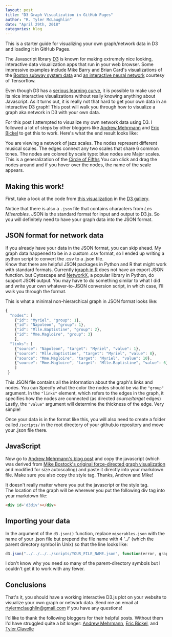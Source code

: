 ```yaml
---
layout: post
title: "D3 Graph Visualization in GitHub Pages"
author: "R. Tyler McLaughlin"
date: "April 29th, 2018"
categories: blog
---
```

<script src="//code.jquery.com/jquery.js"></script>
<style>

.node {
  stroke: #fff;
  stroke-width: 1.5px;
}

.link {
  stroke: #999;
  stroke-opacity: .6;
}

</style>

This is a starter guide for visualizing your own graph/network data in D3 and loading it in GitHub Pages.

The Javascript library [D3](https://d3js.org/) is known for making extremely nice looking, interactive data visualization apps that run in your web browser.  Some impressive examples include Mike Barry and Brian Card's visualizations of the [Boston subway system data](http://mbtaviz.github.io) and [an interactive neural network](https://playground.tensorflow.org) courtesy of Tensorflow.

Even though D3 has a [serious learning curve](https://medium.com/@enjalot/the-hitchhikers-guide-to-d3-js-a8552174733a), it is possible to make use of its nice interactive visualizations without really knowing anything about Javascript.  As it turns out, it is really not that hard to get your own data in an interactive D3 graph!
This post will walk you through how to visualize a graph aka network in D3 with your own data.


For this post I attempted to visualize my own network data using D3.  I followed a lot of steps by other bloggers like [Andrew Mehrmann](http://dkmehrmann.github.io/blog/2016/05/01/d3.html) and [Eric Bickel](https://ehbick01.github.io/2017/05/09/embedding-d3-visuals-in-rmarkdown/) to get this to work.    Here's what the end result looks like: 

<div id='d3div'></div>

You are viewing a network of jazz scales.  The nodes represent different musical scales.  The edges connect any two scales that share 6 common tones.  The nodes are colored by scale type: blue nodes are Major scales.  This is a generalization of the [Circle of Fifths](https://en.wikipedia.org/wiki/Circle_of_fifths)  You can click and drag the nodes around and if you hover over the nodes, the name of the scale appears.

## Making this work!

First, take a look at the code from [this visualization](http://bl.ocks.org/mbostock/4062045)  in the [D3 gallery](https://github.com/mbostock/d3/wiki/Gallery).  

Notice that there is also a `.json` file that contains characters from *Les Miserables*.  JSON is the standard format for input and output to D3.js.  So you will definitely need to have your graph data into the JSON format.   

## JSON format for network data

If you already have your data in the JSON format, you can skip ahead.  My graph data happened to be in a custom .csv format, so I ended up writing a python script to convert the .csv to a .json file.  
Know that there are helpful JSON packages in Python and R that might work with standard formats.  Currently [igraph in R](http://kateto.net/networks-r-igraph) does not have an export JSON function. but Cytoscape and [NetworkX](https://networkx.github.io), a popular library in Python, do support JSON output.  You may have to do something similar to what I did and write your own whatever-to-JSON conversion script, in which case, I'll walk you through the format.  

This is what a minimal non-hierarchical graph in JSON format looks like:

```javascript
{
  "nodes": [
    {"id": "Myriel", "group": 1},
    {"id": "Napoleon", "group": 1},
    {"id": "Mlle.Baptistine", "group": 2},
    {"id": "Mme.Magloire", "group": 3}
    ],
  "links": [
    {"source": "Napoleon", "target": "Myriel", "value": 1},
    {"source": "Mlle.Baptistine", "target": "Myriel", "value": 8},
    {"source": "Mme.Magloire", "target": "Myriel", "value": 10},
    {"source": "Mme.Magloire", "target": "Mlle.Baptistine", "value": 6}
    ]
 }
```
This JSON file contains all the information about the graph's links and nodes.   You can Specify what the color the nodes should be via the `"group"` argument.  In the `"links"` element, which refers to the edges in the graph, it specifies how the nodes are connected (as directed *source/target* edges) Lastly, the `"value"` argument will determine the thickness of the edge.  Very simple!

Once your data is in the format like this, you will also need to create a folder called `/scripts/` in the root directory of your github.io repository and move your .json file there.

## JavaScript 

Now go to [Andrew Mehrmann's blog post](http://dkmehrmann.github.io/blog/2016/05/01/d3.html) and copy the javascript (which was derived from [Mike Bostock's original force-directed graph visualization](http://bl.ocks.org/mbostock/4062045) and modified for size autoscaling) and paste it directly into your markdown file.  Make sure you also copy the style tag.  Thanks, Andrew and Mike!  

It doesn't really matter where you put the javascript or the style tag.  
The location of the graph will be wherever you put the following div tag into your markdown file:

```html
<div id='d3div'></div>
````

## Importing your data

In the argument of the `d3.json()` function, replace `miserables.json` with the name of your .json file but prepend the file name with 4 '../' (which the parent directory symbol in Unix) so that the line looks like:

```javascript
d3.json("../../../../scripts/YOUR_FILE_NAME.json", function(error, graph) {
```

I don't know why you need so many of the parent-directory symbols but I couldn't get it to work with any fewer.





<script src="//d3js.org/d3.v3.min.js"></script>
<script>

var width = $("#d3div").width(),
    height = 400;

var color = d3.scale.category20();

var force = d3.layout.force()
    .charge(-62)
    .linkDistance(80)
    .size([width, height]);

var svg = d3.select("#d3div").append("svg")
    .attr("width", width)
    .attr("height", height);

d3.json("../../../../scripts/jazz_scales_network_minCTs6.json", function(error, graph) {
  if (error) throw error;

  force
      .nodes(graph.nodes)
      .links(graph.links)
      .start();

  var link = svg.selectAll(".link")
      .data(graph.links)
    .enter().append("line")
      .attr("class", "link")
      .style("stroke-width", function(d) { return Math.sqrt(d.value); });

  var node = svg.selectAll(".node")
      .data(graph.nodes)
    .enter().append("circle")
      .attr("class", "node")
      .attr("r", 5)
      .style("fill", function(d) { return color(d.group); })
      .call(force.drag);

  node.append("title")
      .text(function(d) { return d.name; });

  force.on("tick", function() {
    link.attr("x1", function(d) { return d.source.x; })
        .attr("y1", function(d) { return d.source.y; })
        .attr("x2", function(d) { return d.target.x; })
        .attr("y2", function(d) { return d.target.y; });

    node.attr("cx", function(d) { return d.x; })
        .attr("cy", function(d) { return d.y; });
  });
});

</script>

## Conclusions

That's it, you should have a working interactive D3.js plot on your website to visualize your own graph or network data.  Send me an email at rtylermclaughlin@gmail.com if you have any questions! 

I'd like to thank the following bloggers for their helpful posts.  Without them I'd have struggled quite a bit longer: [Andrew Mehrmann](http://dkmehrmann.github.io/blog/2016/05/01/d3.html), [Eric Bickel](https://ehbick01.github.io/2017/05/09/embedding-d3-visuals-in-rmarkdown/), and [Tyler Clavelle](https://tclavelle.github.io/blog/blogdown_github/)
